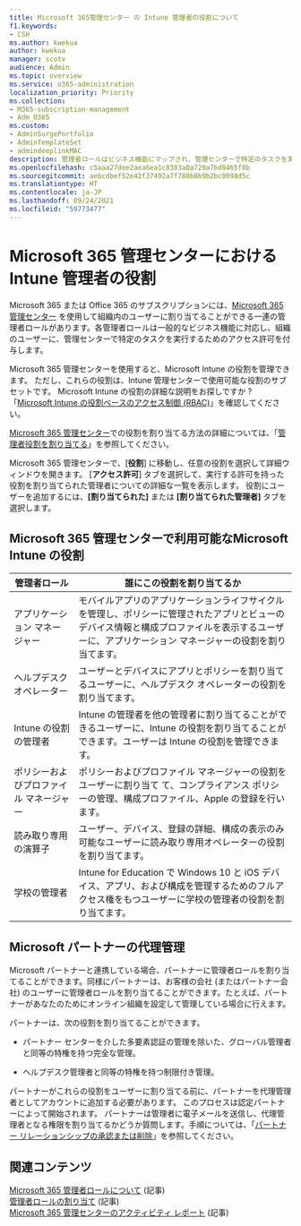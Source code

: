 ```yaml
---
title: Microsoft 365管理センター の Intune 管理者の役割について
f1.keywords:
- CSH
ms.author: kwekua
author: kwekua
manager: scotv
audience: Admin
ms.topic: overview
ms.service: o365-administration
localization_priority: Priority
ms.collection:
- M365-subscription-management
- Adm_O365
ms.custom:
- AdminSurgePortfolio
- AdminTemplateSet
- admindeeplinkMAC
description: 管理者ロールはビジネス機能にマップされ、管理センターで特定のタスクを実行するための権限を付与します。 たとえば、サービス管理者が Microsoft のサポート チケットを開きます。
ms.openlocfilehash: c5aaa27dee2aea6ea1c8383a0a729a7bd0465f8b
ms.sourcegitcommit: aebcdbef52e42f37492a7f780b8b9b2bc0998d5c
ms.translationtype: HT
ms.contentlocale: ja-JP
ms.lasthandoff: 09/24/2021
ms.locfileid: "59773477"
---
```

# <a name="intune-admin-roles-in-the-microsoft-365-admin-center"></a>Microsoft 365 管理センターにおける Intune 管理者の役割

Microsoft 365 または Office 365 のサブスクリプションには、<a href="https://go.microsoft.com/fwlink/p/?linkid=2024339" target="_blank">Microsoft 365 管理センター</a> を使用して組織内のユーザーに割り当てることができる一連の管理者ロールがあります。各管理者ロールは一般的なビジネス機能に対応し、組織のユーザーに、管理センターで特定のタスクを実行するためのアクセス許可を付与します。

Microsoft 365 管理センターを使用すると、Microsoft Intune の役割を管理できます。 ただし、これらの役割は、Intune 管理センターで使用可能な役割のサブセットです。 Microsoft Intune の役割の詳細な説明をお探しですか ? 「[Microsoft Intune の役割ベースのアクセス制御 (RBAC)](/mem/intune/fundamentals/role-based-access-control)」を確認してください。

<a href="https://go.microsoft.com/fwlink/p/?linkid=2097861" target="_blank">Microsoft 365 管理センター</a>での役割を割り当てる方法の詳細については、「[管理者役割を割り当てる](assign-admin-roles.md)」を参照してください。

Microsoft 365 管理センターで、[**役割**] に移動し、任意の役割を選択して詳細ウィンドウを開きます。 [**アクセス許可**] タブを選択して、実行する許可を持った役割を割り当てられた管理者についての詳細な一覧を表示します。 役割にユーザーを追加するには、**[割り当てられた]** または **[割り当てられた管理者]** タブを選択します。

## <a name="microsoft-intune-roles-available-in-the-microsoft-365-admin-center"></a>Microsoft 365 管理センターで利用可能なMicrosoft Intune の役割

|管理者ロール     |誰にこの役割を割り当てるか  |
|---------|---------|
|アプリケーション マネージャー     |   モバイルアプリのアプリケーションライフサイクルを管理し、ポリシーに管理されたアプリとビューのデバイス情報と構成プロファイルを表示するユーザーに、アプリケーション マネージャーの役割を割り当てます。  |
|ヘルプデスク オペレーター     |   ユーザーとデバイスにアプリとポリシーを割り当てるユーザーに、ヘルプデスク オペレーターの役割を割り当てます。 |
|Intune の役割の管理者    |   Intune の管理者を他の管理者に割り当てることができるユーザーに、Intune の役割を割り当てることができます。ユーザーは Intune の役割を管理できます。   |
|ポリシーおよびプロファイル マネージャー     |   ポリシーおよびプロファイル マネージャーの役割をユーザーに割り当て	て、コンプライアンス ポリシーの管理、構成プロファイル、Apple の登録を行います。   |
|読み取り専用の演算子     |   ユーザー、デバイス、登録の詳細、構成の表示のみ可能なユーザーに読み取り専用オペレーターの役割を割り当てます。   |
|学校の管理者     |   Intune for Education で Windows 10 と iOS デバイス、アプリ、および構成を管理するためのフルアクセス権をもつユーザーに学校の管理者の役割を割り当てます。   |

## <a name="delegated-administration-for-microsoft-partners"></a>Microsoft パートナーの代理管理

Microsoft パートナーと連携している場合、パートナーに管理者ロールを割り当てることができます。同様にパートナーは、お客様の会社 (またはパートナー会社) のユーザーに管理者ロールを割り当てることができます。たとえば、パートナーがあなたのためにオンライン組織を設定して管理している場合に行えます。
  
パートナーは、次の役割を割り当てることができます。
  
- パートナー センターを介した多要素認証の管理を除いた、グローバル管理者と同等の特権を持つ完全な管理。

- ヘルプデスク管理者と同等の特権を持つ制限付き管理。

パートナーがこれらの役割をユーザーに割り当てる前に、パートナーを代理管理者としてアカウントに追加する必要があります。 このプロセスは認定パートナーによって開始されます。 パートナーは管理者に電子メールを送信し、代理管理者となる権限を割り当てるかどうか質問します。手順については、「[パートナー リレーションシップの承認または削除](../misc/add-partner.md)」を参照してください。
  
## <a name="related-content"></a>関連コンテンツ

[Microsoft 365 管理者ロールについて](about-admin-roles.md) (記事)\
[管理者ロールの割り当て](assign-admin-roles.md) (記事)\
[Microsoft 365 管理センターのアクティビティ レポート](../activity-reports/activity-reports.md) (記事)